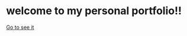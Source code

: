 # welcome to my personal portfolio!! 
<a href='https://juliorivasz.github.io/PortFolio/' target="_blank" >Go to see it</a>
